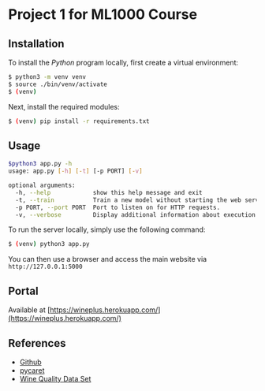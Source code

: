 # Project 1 for ML1000 Course

## Installation

To install the _Python_ program locally, first create a virtual environment:

```sh
$ python3 -m venv venv
$ source ./bin/venv/activate
$ (venv)
```

Next, install the required modules:

```sh
$ (venv) pip install -r requirements.txt
```

## Usage

```sh
$python3 app.py -h
usage: app.py [-h] [-t] [-p PORT] [-v]

optional arguments:
  -h, --help            show this help message and exit
  -t, --train           Train a new model without starting the web server.
  -p PORT, --port PORT  Port to listen on for HTTP requests.
  -v, --verbose         Display additional information about execution.
```

To run the server locally, simply use the following command:

```sh
$ (venv) python3 app.py
```

You can then use a browser and access the main website via `http://127.0.0.1:5000`

## Portal

Available at [https://wineplus.herokuapp.com/](https://wineplus.herokuapp.com/)

## References

* [Github](https://github.com/DeepCodeSec/ml1000-p1)
* [pycaret](https://pycaret.gitbook.io/docs/)
* [Wine Quality Data Set](https://archive.ics.uci.edu/ml/datasets/Wine+Quality)